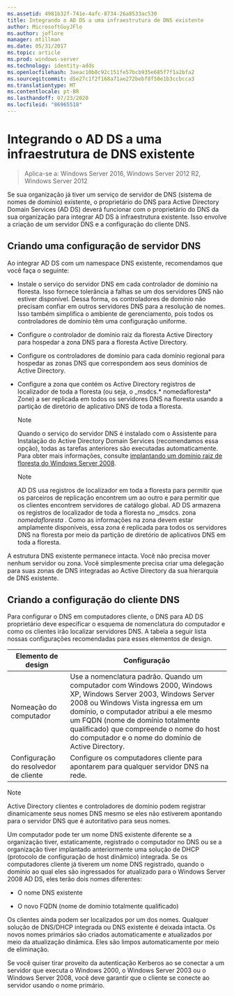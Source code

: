 ```yaml
---
ms.assetid: 4981b32f-741e-4afc-8734-26a8533ac530
title: Integrando o AD DS a uma infraestrutura de DNS existente
author: MicrosoftGuyJFlo
ms.author: joflore
manager: mtillman
ms.date: 05/31/2017
ms.topic: article
ms.prod: windows-server
ms.technology: identity-adds
ms.openlocfilehash: 3aeac10b8c92c151fe57bcb935e685f7f1a2bfa2
ms.sourcegitcommit: d5e27c1f2f168a71ae272bebf8f50e1b3ccbcca3
ms.translationtype: MT
ms.contentlocale: pt-BR
ms.lasthandoff: 07/23/2020
ms.locfileid: "86965518"
---
```

# <a name="integrating-ad-ds-into-an-existing-dns-infrastructure"></a>Integrando o AD DS a uma infraestrutura de DNS existente

>Aplica-se a: Windows Server 2016, Windows Server 2012 R2, Windows Server 2012

Se sua organização já tiver um serviço de servidor de DNS (sistema de nomes de domínio) existente, o proprietário do DNS para Active Directory Domain Services (AD DS) deverá funcionar com o proprietário do DNS da sua organização para integrar AD DS à infraestrutura existente. Isso envolve a criação de um servidor DNS e a configuração do cliente DNS.  
  
## <a name="creating-a-dns-server-configuration"></a>Criando uma configuração de servidor DNS  
Ao integrar AD DS com um namespace DNS existente, recomendamos que você faça o seguinte:  
  
-   Instale o serviço do servidor DNS em cada controlador de domínio na floresta. Isso fornece tolerância a falhas se um dos servidores DNS não estiver disponível. Dessa forma, os controladores de domínio não precisam confiar em outros servidores DNS para a resolução de nomes. Isso também simplifica o ambiente de gerenciamento, pois todos os controladores de domínio têm uma configuração uniforme.  
  
-   Configure o controlador de domínio raiz da floresta Active Directory para hospedar a zona DNS para a floresta Active Directory.  
  
-   Configure os controladores de domínio para cada domínio regional para hospedar as zonas DNS que correspondem aos seus domínios de Active Directory.  
  
-   Configure a zona que contém os Active Directory registros de localizador de toda a floresta (ou seja, o _msdcs.* nomedafloresta* Zone) a ser replicada em todos os servidores DNS na floresta usando a partição de diretório de aplicativo DNS de toda a floresta.  
  
    > [!NOTE]  
    > Quando o serviço do servidor DNS é instalado com o Assistente para Instalação do Active Directory Domain Services (recomendamos essa opção), todas as tarefas anteriores são executadas automaticamente. Para obter mais informações, consulte [implantando um domínio raiz de floresta do Windows Server 2008](/previous-versions/windows/it-pro/windows-server-2008-R2-and-2008/cc731174(v=ws.10)).  
  
    > [!NOTE]  
    > AD DS usa registros de localizador em toda a floresta para permitir que os parceiros de replicação encontrem um ao outro e para permitir que os clientes encontrem servidores de catálogo global. AD DS armazena os registros de localizador de toda a floresta no _msdcs. zona *nomedafloresta* . Como as informações na zona devem estar amplamente disponíveis, essa zona é replicada para todos os servidores DNS na floresta por meio da partição de diretório de aplicativos DNS em toda a floresta.  
  
A estrutura DNS existente permanece intacta. Você não precisa mover nenhum servidor ou zona. Você simplesmente precisa criar uma delegação para suas zonas de DNS integradas ao Active Directory da sua hierarquia de DNS existente.  
  
## <a name="creating-the-dns-client-configuration"></a>Criando a configuração do cliente DNS  
Para configurar o DNS em computadores cliente, o DNS para AD DS proprietário deve especificar o esquema de nomenclatura do computador e como os clientes irão localizar servidores DNS. A tabela a seguir lista nossas configurações recomendadas para esses elementos de design.  
  
|Elemento de design|Configuração|  
|------------------|-----------------|  
|Nomeação do computador|Use a nomenclatura padrão. Quando um computador com Windows 2000, Windows XP, Windows Server 2003, Windows Server 2008 ou Windows Vista ingressa em um domínio, o computador atribui a ele mesmo um FQDN (nome de domínio totalmente qualificado) que compreende o nome do host do computador e o nome do domínio de Active Directory.|  
|Configuração do resolvedor de cliente|Configure os computadores cliente para apontarem para qualquer servidor DNS na rede.|  
  
> [!NOTE]  
> Active Directory clientes e controladores de domínio podem registrar dinamicamente seus nomes DNS mesmo se eles não estiverem apontando para o servidor DNS que é autoritativo para seus nomes.  
  
Um computador pode ter um nome DNS existente diferente se a organização tiver, estaticamente, registrado o computador no DNS ou se a organização tiver implantado anteriormente uma solução de DHCP (protocolo de configuração de host dinâmico) integrada. Se os computadores cliente já tiverem um nome DNS registrado, quando o domínio ao qual eles são ingressados for atualizado para o Windows Server 2008 AD DS, eles terão dois nomes diferentes:  
  
-   O nome DNS existente  
  
-   O novo FQDN (nome de domínio totalmente qualificado)  
  
Os clientes ainda podem ser localizados por um dos nomes. Qualquer solução de DNS/DHCP integrada ou DNS existente é deixada intacta. Os novos nomes primários são criados automaticamente e atualizados por meio da atualização dinâmica. Eles são limpos automaticamente por meio de eliminação.  
  
Se você quiser tirar proveito da autenticação Kerberos ao se conectar a um servidor que executa o Windows 2000, o Windows Server 2003 ou o Windows Server 2008, você deve garantir que o cliente se conecte ao servidor usando o nome primário.  
  

